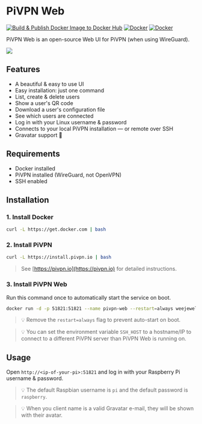 # PiVPN Web

[![Build & Publish Docker Image to Docker Hub](https://github.com/WeeJeWel/pivpn-web/actions/workflows/deploy.yml/badge.svg?branch=production)](https://github.com/WeeJeWel/pivpn-web/actions/workflows/deploy.yml)
[![Docker](https://img.shields.io/docker/v/weejewel/pivpn-web/latest)](http://hub.docker.com/repository/docker/weejewel/pivpn-web)
[![Docker](https://img.shields.io/docker/pulls/weejewel/pivpn-web.svg)](http://hub.docker.com/repository/docker/weejewel/pivpn-web)



PiVPN Web is an open-source Web UI for PiVPN (when using WireGuard).

![](https://i.imgur.com/eUTtYWx.png)

## Features

* A beautiful & easy to use UI
* Easy installation: just one command
* List, create & delete users
* Show a user's QR code
* Download a user's configuration file
* See which users are connected
* Log in with your Linux username & password
* Connects to your local PiVPN installation — or remote over SSH
* Gravatar support 🎉

## Requirements

* Docker installed
* PiVPN installed (WireGuard, not OpenVPN)
* SSH enabled

## Installation

### 1. Install Docker

```bash
curl -L https://get.docker.com | bash
```

### 2. Install PiVPN

```bash
curl -L https://install.pivpn.io | bash
```

> See [https://pivpn.io](https://pivpn.io) for detailed instructions.

### 3. Install PiVPN Web

Run this command once to automatically start the service on boot.

```bash
docker run -d -p 51821:51821 --name pivpn-web --restart=always weejewel/pivpn-web
```

> 💡 Remove the `restart=always` flag to prevent auto-start on boot.

> 💡 You can set the environment variable `SSH_HOST` to a hostname/IP to connect to a different PiVPN server than PiVPN Web is running on.

## Usage

Open `http://<ip-of-your-pi>:51821` and log in with your Raspberry Pi username & password.

> 💡 The default Raspbian username is `pi` and the default password is `raspberry`.

> 💡 When you client name is a valid Gravatar e-mail, they will be shown with their avatar.
